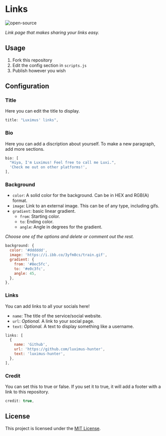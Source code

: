 # Links

![open-source](https://img.shields.io/badge/open%20source-❤-FF0000)

_Link page that makes sharing your links easy._

## Usage

1. Fork this repository
2. Edit the config section in `scripts.js`
3. Publish however you wish

## Configuration

### Title

Here you can edit the title to display.

```js
title: "Luximus' links",
```

### Bio

Here you can add a discription about yourself. To make a new paragraph, add more sections.

```js
bio: [
  "Hiya, I'm Luximus! Feel free to call me Luxi.",
  'Check me out on other platforms!',
],
```

### Background

- `color`: A solid color for the background. Can be in HEX and RGB(A) format.
- `image`: Link to an external image. This can be of any type, including gifs.
- `gradient`: basic linear gradient.
  - `from`: Starting color.
  - `to`: Ending color.
  - `angle`: Angle in degrees for the gradient.

_Choose one of the options and delete or comment out the rest._

```js
background: {
  color: '#dddddd',
  image: 'https://i.ibb.co/3yfm8cs/train.gif',
  gradient: {
    from: '#8ec5fc',
    to: '#e0c3fc',
    angle: 45,
  },
},
```

### Links

You can add links to all your socials here!

- `name`: The title of the service/social website.
- `url`: _Optional._ A link to your social page.
- `text`: _Optional._ A text to display something like a username.

```js
links: [
  {
    name: 'Github',
    url: 'https://github.com/luximus-hunter',
    text: 'luximus-hunter',
  },
],
```

### Credit

You can set this to true or false. If you set it to true, it will add a footer with a link to this repository.

```js
credit: true,
```

## License

This project is licensed under the [MIT License](./LICENSE).
